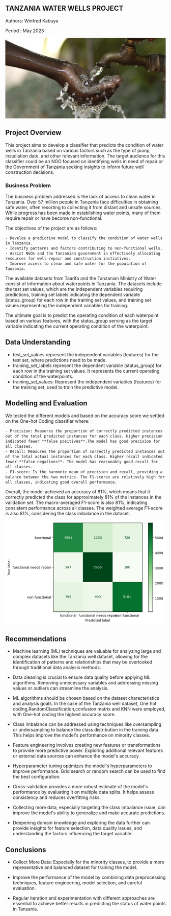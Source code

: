 ## **TANZANIA WATER WELLS PROJECT**

Authors: Winfred Kabuya

Period : May 2023

![image](images/R.jpeg)

## Project Overview

This project aims to develop a classifier that predicts the condition of water wells in Tanzania based on various factors such as the type of pump, installation date, and other relevant information. The target audience for this classifier could be an NGO focused on identifying wells in need of repair or the Government of Tanzania seeking insights to inform future well construction decisions.

### Business Problem 

The business problem addressed  is the lack of access to clean water in Tanzania. Over 57 million people in Tanzania face difficulties in obtaining safe water, often resorting to collecting it from distant and unsafe sources. While progress has been made in establishing water points, many of them require repair or have become non-functional.

The objectives of the project are as follows:

    - Develop a predictive model to classify the condition of water wells in Tanzania.
    - Identify patterns and factors contributing to non-functional wells.
    - Assist NGOs and the Tanzanian government in effectively allocating resources for well repair and construction initiatives.
    - Improve access to clean and safe water for the population of Tanzania.

The available datasets from Taarifa and the Tanzanian Ministry of Water consist of information about waterpoints in Tanzania. The datasets include the test set values, which are the independent variables requiring predictions, training set labels indicating the dependent variable (status_group) for each row in the training set values, and training set values representing the independent variables for training.

The ultimate goal is to predict the operating condition of each waterpoint based on various features, with the status_group serving as the target variable indicating the current operating condition of the waterpoint.

## Data Understanding

 - test_set_values represent the independent variables (features) for the test set, where predictions need to be made.
 - training_set_labels represent the dependent variable (status_group) for each row in the training set values. It represents the current operating condition of the waterpoints.
 - training_set_values: Represent the independent variables (features) for the training set, used to train the predictive model.

## Modelling and Evaluation

We tested the different models and based on the accuracy score we settled on the One-hot Coding classifier where:


    - Precision: Measures the proportion of correctly predicted instances out of the total predicted instances for each class. Higher precision indicated fewer **false positives**.The model has good precision for all classes.
    - Recall: Measures the proportion of correctly predicted instances out of the total actual instances for each class. Higher recall indicated fewer **false negatives**. The model has reasonably good recall for all classes.
    - F1-score: Is the harmonic mean of precision and recall, providing a balance between the two metrics. The F1-scores are relatively high for all classes, indicating good overall performance.

Overall, the model achieved an accuracy of 81%, which means that it correctly predicted the class for approximately 81% of the instances in the validation set. The macro-averaged F1-score is also 81%, indicating consistent performance across all classes. The weighted average F1-score is also 81%, considering the class imbalance in the dataset.

![image](/images/One%20hot%20coding.png)

## Recommendations

  - Machine learning (ML) techniques are valuable for analyzing large and complex datasets like the Tanzania well dataset, allowing for the identification of patterns and relationships that may be overlooked through traditional data analysis methods.

  - Data cleaning is crucial to ensure data quality before applying ML algorithms. Removing unnecessary variables and addressing missing values or outliers can streamline the analysis.

  - ML algorithms should be chosen based on the dataset characteristics and analysis goals. In the case of the Tanzania well dataset, One hot coding,RandomClassification,confusion matrix and KNN were employed, with One-hot coding the highest accuracy score.

  - Class imbalance can be addressed using techniques like oversampling or undersampling to balance the class distribution in the training data. This helps improve the model's performance on minority classes.

  - Feature engineering involves creating new features or transformations to provide more predictive power. Exploring additional relevant features or external data sources can enhance the model's accuracy.

  - Hyperparameter tuning optimizes the model's hyperparameters to improve performance. Grid search or random search can be used to find the best configuration.

  - Cross-validation provides a more robust estimate of the model's performance by evaluating it on multiple data splits. It helps assess consistency and reduces overfitting risks.

  - Collecting more data, especially targeting the class imbalance issue, can improve the model's ability to generalize and make accurate predictions.

  - Deepening domain knowledge and exploring the data further can provide insights for feature selection, data quality issues, and understanding the factors influencing the target variable.

## Conclusions

- Collect More Data: Especially for the minority classes, to provide a more representative and balanced dataset for training the model.

- Improve the performance of the model by combining data preprocessing techniques, feature engineering, model selection, and careful evaluation.

- Regular iteration and experimentation with different approaches are essential to achieve better results in predicting the status of water points in Tanzania.
